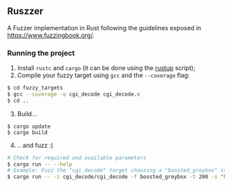 ## Ruszzer
A Fuzzer implementation in Rust following the guidelines exposed in https://www.fuzzingbook.org/.

### Running the project

1. Install `rustc` and `cargo` (it can be done using the [rustup](https://www.rust-lang.org/tools/install) script);
2. Compile your fuzzy target using `gcc` and the `--coverage` flag:
```sh
$ cd fuzzy_targets
$ gcc --coverage -o cgi_decode cgi_decode.c
$ cd ..
```

3. Build...
```
$ cargo update
$ cargo build
```

4. .. and fuzz :)
```sh
# Check for required and available parameters
$ cargo run -- --help
# Example: Fuzz the "cgi_decode" target choosing a "boosted_greybox" strategy running 200 trials and using "http://google.com/search?q=foo" as the initial seed
$ cargo run -- -i cgi_decode/cgi_decode -f boosted_greybox -t 200 -s "http://google.com/search?q=foo"
```